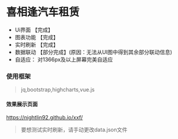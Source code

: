# 喜相逢汽车租赁  
- Ui界面 【完成】
- 图表功能 【完成】  
- 实时刷新 【完成】
- 数据联动 【部分完成】(原因：无法从UI图中得到其余部分联动信息)
- 自适应： 对1366px及以上屏幕完美自适应

### 使用框架
> jq,bootstrap,highcharts,vue.js
#### 效果展示页面
<https://nightlin92.github.io/xxf/>

> 要想测试实时刷新，请手动更改data.json文件